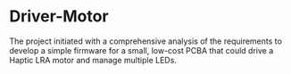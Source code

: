 # Driver-Motor
The project initiated with a comprehensive analysis of the requirements to develop a simple firmware for a small, low-cost PCBA that could drive a Haptic LRA motor and manage multiple LEDs. 
